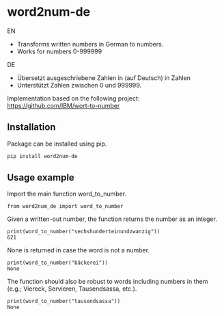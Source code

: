 # word2num-de
EN
- Transforms written numbers in German to numbers.
- Works for numbers 0-999999

DE
- Übersetzt ausgeschriebene Zahlen in (auf Deutsch) in Zahlen
- Unterstützt Zahlen zwischen 0 und 999999.

Implementation based on the following project: https://github.com/IBM/wort-to-number

## Installation

Package can be installed using pip.

```bash
pip install word2num-de
```

## Usage example

Import the main function word_to_number.

```
from word2num_de import word_to_number
```

Given a written-out number, the function returns the number as an integer.

```
print(word_to_number("sechshunderteinundzwanzig"))
621
```

None is returned in case the word is not a number.

```
print(word_to_number("bäckerei"))
None
```

The function should also be robust to words including numbers in them (e.g.; Viereck, Servieren, Tausendsassa, etc.).

```
print(word_to_number("tausendsassa"))
None
```